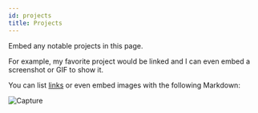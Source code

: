 ```yaml
---
id: projects
title: Projects
---
```


Embed any notable projects in this page.

For example, my favorite project would be linked and I can even embed
a screenshot or GIF to show it.

You can list [links](http://wcet3.waketech.edu/peradcliff/WEB110/FINAL/index_final.html)
or even embed images with the following Markdown:

![Capture](tech-portfolio/assets/Capture.PNG)
